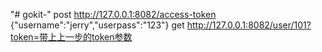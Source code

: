 "# gokit-" 
post  http://127.0.0.1:8082/access-token   {"username":"jerry","userpass":"123"}
get http://127.0.0.1:8082/user/101?token=带上上一步的token参数
 
